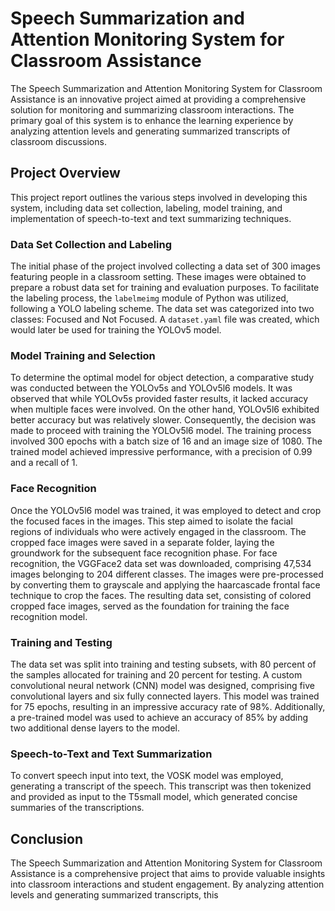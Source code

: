 # Speech Summarization and Attention Monitoring System for Classroom Assistance

The Speech Summarization and Attention Monitoring System for Classroom Assistance is an innovative project aimed at providing a comprehensive solution for monitoring and summarizing classroom interactions. The primary goal of this system is to enhance the learning experience by analyzing attention levels and generating summarized transcripts of classroom discussions.

## Project Overview

This project report outlines the various steps involved in developing this system, including data set collection, labeling, model training, and implementation of speech-to-text and text summarizing techniques.

### Data Set Collection and Labeling

The initial phase of the project involved collecting a data set of 300 images featuring people in a classroom setting. These images were obtained to prepare a robust data set for training and evaluation purposes. To facilitate the labeling process, the `labelmeimg` module of Python was utilized, following a YOLO labeling scheme. The data set was categorized into two classes: Focused and Not Focused. A `dataset.yaml` file was created, which would later be used for training the YOLOv5 model.

### Model Training and Selection

To determine the optimal model for object detection, a comparative study was conducted between the YOLOv5s and YOLOv5l6 models. It was observed that while YOLOv5s provided faster results, it lacked accuracy when multiple faces were involved. On the other hand, YOLOv5l6 exhibited better accuracy but was relatively slower. Consequently, the decision was made to proceed with training the YOLOv5l6 model. The training process involved 300 epochs with a batch size of 16 and an image size of 1080. The trained model achieved impressive performance, with a precision of 0.99 and a recall of 1.

### Face Recognition

Once the YOLOv5l6 model was trained, it was employed to detect and crop the focused faces in the images. This step aimed to isolate the facial regions of individuals who were actively engaged in the classroom. The cropped face images were saved in a separate folder, laying the groundwork for the subsequent face recognition phase. For face recognition, the VGGFace2 data set was downloaded, comprising 47,534 images belonging to 204 different classes. The images were pre-processed by converting them to grayscale and applying the haarcascade frontal face technique to crop the faces. The resulting data set, consisting of colored cropped face images, served as the foundation for training the face recognition model.

### Training and Testing

The data set was split into training and testing subsets, with 80 percent of the samples allocated for training and 20 percent for testing. A custom convolutional neural network (CNN) model was designed, comprising five convolutional layers and six fully connected layers. This model was trained for 75 epochs, resulting in an impressive accuracy rate of 98%. Additionally, a pre-trained model was used to achieve an accuracy of 85% by adding two additional dense layers to the model.

### Speech-to-Text and Text Summarization

To convert speech input into text, the VOSK model was employed, generating a transcript of the speech. This transcript was then tokenized and provided as input to the T5small model, which generated concise summaries of the transcriptions.

## Conclusion

The Speech Summarization and Attention Monitoring System for Classroom Assistance is a comprehensive project that aims to provide valuable insights into classroom interactions and student engagement. By analyzing attention levels and generating summarized transcripts, this
